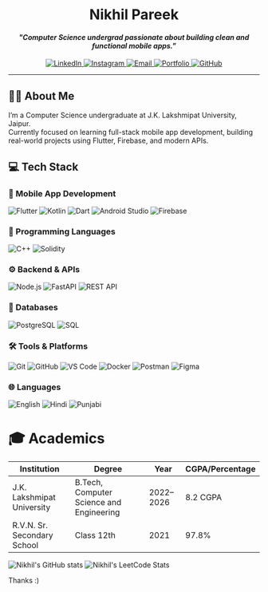<h1 align="center">Nikhil Pareek</h1>
<h4 align="center"><i>"Computer Science undergrad passionate about building clean and functional mobile apps."</i></h4>

<p align="center">
    <a href="https://www.linkedin.com/in/nikkhil-pareek/" target="_blank">
        <img src="https://img.shields.io/badge/LinkedIn-%230077B5.svg?style=for-the-badge&logo=linkedin&logoColor=white" alt="LinkedIn">
    </a>
    <a href="https://www.instagram.com/nikkhil.pareek/" target="_blank">
        <img src="https://img.shields.io/badge/Instagram-%23E4405F.svg?style=for-the-badge&logo=instagram&logoColor=white" alt="Instagram">
    </a>
    <a href="mailto:nikhilpareekpandit@gmail.com">
        <img src="https://img.shields.io/badge/Email-%23D14836.svg?style=for-the-badge&logo=gmail&logoColor=white" alt="Email">
    </a>
    <a href="https://nikkhilpareek.github.io/folio/" target="_blank">
        <img src="https://img.shields.io/badge/Portfolio-%23000000.svg?style=for-the-badge&logo=web&logoColor=white" alt="Portfolio">
    </a>
    <a href="https://github.com/nikkhilpareek" target="_blank">
        <img src="https://img.shields.io/badge/GitHub-181717?style=for-the-badge&logo=github&logoColor=white" alt="GitHub">
    </a>
</p>

---

## 👨‍💻 About Me

I’m a Computer Science undergraduate at J.K. Lakshmipat University, Jaipur.  
Currently focused on learning full-stack mobile app development, building real-world projects using Flutter, Firebase, and modern APIs.

## 💻 Tech Stack

### 🚀 Mobile App Development  
![Flutter](https://img.shields.io/badge/Flutter-02569B?style=for-the-badge&logo=flutter&logoColor=white)
![Kotlin](https://img.shields.io/badge/Kotlin-7F52FF?style=for-the-badge&logo=kotlin&logoColor=white)
![Dart](https://img.shields.io/badge/Dart-0175C2?style=for-the-badge&logo=dart&logoColor=white)
![Android Studio](https://img.shields.io/badge/Android_Studio-3DDC84?style=for-the-badge&logo=android-studio&logoColor=white)
![Firebase](https://img.shields.io/badge/Firebase-FFCA28?style=for-the-badge&logo=firebase&logoColor=black)

### 🧠 Programming Languages  
![C++](https://img.shields.io/badge/C++-00599C?style=for-the-badge&logo=c%2B%2B&logoColor=white)
![Solidity](https://img.shields.io/badge/Solidity-363636?style=for-the-badge&logo=solidity&logoColor=white)

### ⚙️ Backend & APIs  
![Node.js](https://img.shields.io/badge/Node.js-339933?style=for-the-badge&logo=node.js&logoColor=white)
![FastAPI](https://img.shields.io/badge/FastAPI-009688?style=for-the-badge&logo=fastapi&logoColor=white)
![REST API](https://img.shields.io/badge/REST_API-02569B?style=for-the-badge&logo=api&logoColor=white)

### 💾 Databases  
![PostgreSQL](https://img.shields.io/badge/PostgreSQL-336791?style=for-the-badge&logo=postgresql&logoColor=white)
![SQL](https://img.shields.io/badge/SQL-003B57?style=for-the-badge&logo=sqlite&logoColor=white)

### 🛠 Tools & Platforms  
![Git](https://img.shields.io/badge/Git-F05032?style=for-the-badge&logo=git&logoColor=white)
![GitHub](https://img.shields.io/badge/GitHub-181717?style=for-the-badge&logo=github&logoColor=white)
![VS Code](https://img.shields.io/badge/VS_Code-007ACC?style=for-the-badge&logo=visual-studio-code&logoColor=white)
![Docker](https://img.shields.io/badge/Docker-2496ED?style=for-the-badge&logo=docker&logoColor=white)
![Postman](https://img.shields.io/badge/Postman-FF6C37?style=for-the-badge&logo=postman&logoColor=white)
![Figma](https://img.shields.io/badge/Figma-F24E1E?style=for-the-badge&logo=figma&logoColor=white)

### 🌐 Languages  
![English](https://img.shields.io/badge/English-Fluent-success?style=for-the-badge)
![Hindi](https://img.shields.io/badge/Hindi-Native-orange?style=for-the-badge)
![Punjabi](https://img.shields.io/badge/Punjabi-Native-orange?style=for-the-badge)


<h1>🎓 Academics</h1>

| Institution | Degree | Year | CGPA/Percentage |
|-------------|--------|------|-----------------|
| J.K. Lakshmipat University | B.Tech, Computer Science and Engineering | 2022–2026 | 8.2 CGPA |
| R.V.N. Sr. Secondary School | Class 12th | 2021 | 97.8% |


![Nikhil's GitHub stats](https://github-readme-stats.vercel.app/api?username=nikkhilpareek)
![Nikhil's LeetCode Stats](https://leetcard.jacoblin.cool/Nikkhil-Pareek?theme=dark&font=Archivo)


Thanks :)
